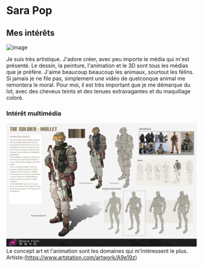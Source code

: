# Sara Pop
 ## Mes intérêts

  ![image](f0d43d3a88dc66059e7d3741541ff3)


  Je suis très artistique. J'adore créer, avec peu importe le média qui m'est présenté. Le dessin, la peinture, l'animation et le 3D sont tous les médias que je préfère.
  J'aime beaucoup beaucoup les animaux, sourtout les félins.  Si jamais je ne file pas, simplement une vidéo de quelconque animal me remontera le moral.
  Pour moi, il est très important que je me démarque du lot, avec des cheveux teints et des tenues extravagantes et du maquillage coloré.

  ### Intérêt multimédia
  
  ![image](jin-yi-blackfish-character2.jpg)
  Le concept art et l'animation sont les domaines qui m'intéressent le plus.
  Artiste:(https://www.artstation.com/artwork/A9e19z)
  
  
  

  

